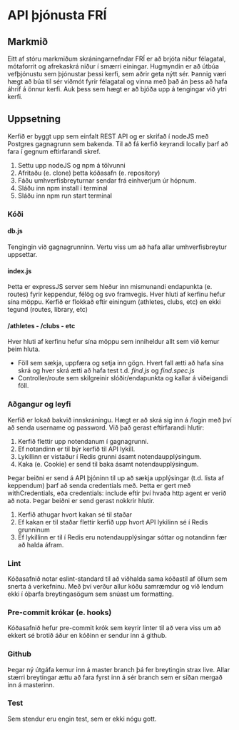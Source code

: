 # API þjónusta FRÍ

## Markmið
Eitt af stóru markmiðum skráningarnefndar FRÍ er að brjóta niður félagatal, mótaforrit og afrekaskrá niður í smærri einingar. Hugmyndin er að útbúa vefþjónustu sem þjónustar þessi kerfi, sem aðrir geta nýtt sér. Þannig væri hægt að búa til sér viðmót fyrir félagatal og vinna með það án þess að hafa áhrif á önnur kerfi. Auk þess sem hægt er að bjóða upp á tengingar við ytri kerfi.

## Uppsetning
Kerfið er byggt upp sem einfalt REST API og er skrifað í nodeJS með Postgres gagnagrunn sem bakenda.  Til að fá kerfið keyrandi locally þarf að fara í gegnum eftirfarandi skref.

1. Settu upp nodeJS og npm á tölvunni
2. Afritaðu (e. clone) þetta kóðasafn (e. repository)
3. Fáðu umhverfisbreyturnar sendar frá einhverjum úr hópnum.
3. Sláðu inn npm install í terminal
4. Sláðu inn npm run start terminal

### Kóði
#### db.js
Tengingin við gagnagrunninn. Vertu viss um að hafa allar umhverfisbreytur uppsettar.
#### index.js
Þetta er expressJS server sem hleður inn mismunandi endapunkta (e. routes) fyrir keppendur, félög og svo framvegis. Hver hluti af kerfinu hefur sína möppu. Kerfið er flokkað eftir einingum (athletes, clubs, etc) en ekki tegund (routes, library, etc)
#### /athletes - /clubs - etc
Hver hluti af kerfinu hefur sína möppu sem inniheldur allt sem við kemur þeim hluta. 
  - Föll sem sækja, uppfæra og setja inn gögn. Hvert fall ætti að hafa sína skrá og hver skrá ætti að hafa test t.d. *find.js* og *find.spec.js*
  - Controller/route sem skilgreinir slóðir/endapunkta og kallar á viðeigandi föll.

### Aðgangur og leyfi
Kerfið er lokað bakvið innskráningu. Hægt er að skrá sig inn á /login með því að senda username og password. Við það gerast eftirfarandi hlutir:

1. Kerfið flettir upp notendanum í gagnagrunni.
2. Ef notandinn er til býr kerfið til API lykill.
3. Lykillinn er vistaður í Redis grunni ásamt notendaupplýsingum.
4. Kaka (e. Cookie) er send til baka ásamt notendaupplýsingum.

Þegar beiðni er send á API þjóninn til up að sækja upplýsingar (t.d. lista af keppendum) þarf að senda credentials með. Þetta er gert með withCredentials, eða credentials: include eftir því hvaða http agent er verið að nota. Þegar beiðni er send gerast nokkrir hlutir.

1. Kerfið athugar hvort kakan sé til staðar
2. Ef kakan er til staðar flettir kerfið upp hvort API lykilinn sé í Redis grunninum
3. Ef lykillinn er til í Redis eru notendaupplýsingar sóttar og notandinn fær að halda áfram.


### Lint
Kóðasafnið notar eslint-standard til að viðhalda sama kóðastíl af öllum sem snerta á verkefninu. Með því verður allur kóðu samræmdur og við lendum ekki í óþarfa breytingasögum sem snúast um formatting. 

### Pre-commit krókar (e. hooks)
Kóðasafnið hefur pre-commit krók sem keyrir linter til að vera viss um að ekkert sé brotið áður en kóðinn er sendur inn á github.

### Github
Þegar ný útgáfa kemur inn á master branch þá fer breytingin strax live. Allar stærri breytingar ættu að fara fyrst inn á sér branch sem er síðan mergað inn á masterinn.

### Test
Sem stendur eru engin test, sem er ekki nógu gott.



